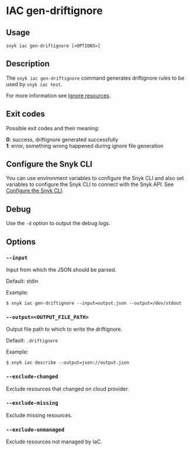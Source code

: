# IAC gen-driftignore

## Usage

`snyk iac gen-driftignore [<OPTIONS>]`

## Description

The `snyk iac gen-driftignore` command generates driftignore rules to be used by `snyk iac test`.

For more information see [Ignore resources](https://docs.snyk.io/products/snyk-infrastructure-as-code/detect-drift-and-manually-created-resources/ignore-resources).

## Exit codes

Possible exit codes and their meaning:

**0**: success, driftignore generated successfully\
**1**: error, something wrong happened during ignore file generation

## Configure the Snyk CLI

You can use environment variables to configure the Snyk CLI and also set variables to configure the Snyk CLI to connect with the Snyk API. See [Configure the Snyk CLI](https://docs.snyk.io/snyk-cli/configure-the-snyk-cli).

## Debug

Use the `-d` option to output the debug logs.

## Options

### `--input`

Input from which the JSON should be parsed.

Default: stdin

Example:

```
$ snyk iac gen-driftignore --input=output.json --output=/dev/stdout
```

### `--output=<OUTPUT_FILE_PATH>`

Output file path to which to write the driftignore.

Default: `.driftignore`

Example:

```
$ snyk iac describe --output=json://output.json
```

### `--exclude-changed`

Exclude resources that changed on cloud provider.

### `--exclude-missing`

Exclude missing resources.

### `--exclude-unmanaged`

Exclude resources not managed by IaC.
